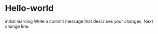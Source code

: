 # Hello-world
initial learning
Write a commit message that describes your changes.
Next change line.
